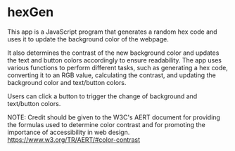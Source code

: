 # hexGen
This app is a JavaScript program that generates a random hex code and uses it to update the background color of the webpage.

It also determines the contrast of the new background color and updates the text and button colors accordingly to ensure readability. The app uses various functions to perform different tasks, such as generating a hex code, converting it to an RGB value, calculating the contrast, and updating the background color and text/button colors. 

Users can click a button to trigger the change of background and text/button colors.

NOTE: Credit should be given to the W3C's AERT document for providing the formulas used to determine color contrast and for promoting the importance of accessibility in web design. https://www.w3.org/TR/AERT/#color-contrast
